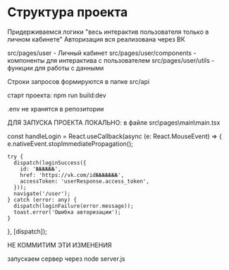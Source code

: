 # Структура проекта

Придерживаемся логики "весь интерактив пользователя только в личном кабинете"
Авторизация вся реализована через ВК

src/pages/user - Личный кабинет
src/pages/user/components - компоненты для интерактива с пользователем
src/pages/user/utils - функции для работы с данными

Строки запросов формируются в папке src/api

старт проекта:
npm run build:dev

.env не хранятся в репозитории

ДЛЯ ЗАПУСКА ПРОЕКТА ЛОКАЛЬНО:
в файле src\pages\main\main.tsx

const handleLogin = React.useCallback(async (e: React.MouseEvent) => {
e.nativeEvent.stopImmediatePropagation();

    try {
      dispatch(loginSuccess({
        id: '№№№№№№',
        href: 'https://vk.com/id№№№№№№№',
        accessToken: 'userResponse.access_token',
      }));
      navigate('/user');
    } catch (error: any) {
      dispatch(loginFailure(error.message));
      toast.error('Ошибка авторизации');
    }

}, [dispatch]);

НЕ КОММИТИМ ЭТИ ИЗМЕНЕНИЯ

запускаем сервер через node server.js
